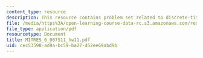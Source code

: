 ```yaml
---
content_type: resource
description: This resource contains problem set related to discrete-time fourier transform.
file: /media/https%3A/open-learning-course-data-rc.s3.amazonaws.com/res-6-007-signals-and-systems-spring-2011/cec53598ad9abc59ba27452ee69abd9b_MITRES_6_007S11_hw11.pdf
file_type: application/pdf
resourcetype: Document
title: MITRES_6_007S11_hw11.pdf
uid: cec53598-ad9a-bc59-ba27-452ee69abd9b
---
```

